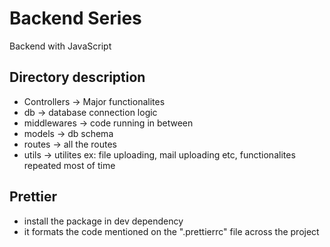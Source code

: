 # Backend Series

Backend with JavaScript

## Directory description

* Controllers -> Major functionalites
* db -> database connection logic
* middlewares -> code running in between
* models -> db schema
* routes -> all the routes
* utils -> utilites ex: file uploading, mail uploading etc, functionalites repeated most of time

## Prettier 

* install the package in dev dependency 
* it formats the code mentioned on the ".prettierrc" file across the project
